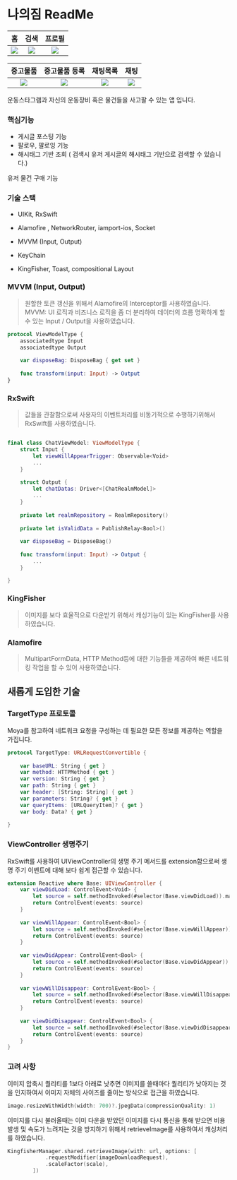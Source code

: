 
# 나의짐 ReadMe

| 홈 | 검색 | 프로필 |
|:---:|:---:|:---:|
|<img src="https://github.com/user-attachments/assets/83d04d40-364a-4aa8-837c-8bff44d6b2bf"> | <img src = "https://github.com/user-attachments/assets/03e05808-c51a-4055-9af3-e33c8b60ca2e"> | <img src = "https://github.com/user-attachments/assets/b77b0e22-8e24-4ed9-bee7-dff400869de1"> |

| 중고물품 | 중고물품 등록 | 채팅목록 | 채팅 |
|:---:|:---:|:---:|:---:|
|<img src="https://github.com/user-attachments/assets/57e943ab-da1f-4b67-b254-6cbde3e9c6a9"> | <img src="https://github.com/user-attachments/assets/db3cf996-e7ed-4aac-b703-7091ba5e574d"> | <img src="https://github.com/user-attachments/assets/3856a2a4-0a55-49be-a0be-e4027c5aaab8"> | <img src="https://github.com/user-attachments/assets/d2d6d50b-58f0-4b37-9e17-94e29a817bfa"> |

운동스타그램과 자신의 운동장비 혹은 물건들을 사고팔 수 있는 앱 입니다.

### 핵심기능

- 게시글 포스팅 기능 
- 팔로우, 팔로잉 기능 
- 해시태그 기반 조회 ( 검색시 유저 게시글의 해시태그 기반으로 검색할 수 있습니다.)

유저 물건 구매 기능

### 기술 스택

- UIKit, RxSwift

- Alamofire , NetworkRouter,  iamport-ios, Socket

- MVVM (Input, Output)

- KeyChain

- KingFisher, Toast, compositional Layout

### MVVM (Input, Output)

> 원할한 토큰 갱신을 위해서 Alamofire의 Interceptor를 사용하였습니다.
MVVM: UI 로직과 비즈니스 로직을 좀 더 분리하여 데이터의 흐름 명확하게 할 수 있는 Input / Output을 사용하였습니다.

```swift
protocol ViewModelType {
    associatedtype Input
    associatedtype Output
    
    var disposeBag: DisposeBag { get set }
    
    func transform(input: Input) -> Output
}
```
### RxSwift 

> 값들을 관찰함으로써 사용자의 이벤트처리를 비동기적으로 수행하기위해서 <br>RxSwift를 사용하였습니다.
```swift

final class ChatViewModel: ViewModelType {
    struct Input {
        let viewWillAppearTrigger: Observable<Void>
        ...
    }
    
    struct Output {
        let chatDatas: Driver<[ChatRealmModel]>
        ...
    }
    
    private let realmRepository = RealmRepository()
    
    private let isValidData = PublishRelay<Bool>()
    
    var disposeBag = DisposeBag()
    
    func transform(input: Input) -> Output {
        ...
    }

}
```

### KingFisher

> 이미지를 보다 효율적으로 다운받기 위해서 캐싱기능이 있는 KingFisher를 사용하였습니다.

### Alamofire

> MultipartFormData, HTTP Method등에 대한 기능들을 제공하여 빠른 네트워킹 작업을 할 수 있어 사용하였습니다.

## 새롭게 도입한 기술

### TargetType 프로토콜

Moya를 참고하여 네트워크 요청을 구성하는 데 필요한 모든 정보를 제공하는 역할을 가집니다.

```swift
protocol TargetType: URLRequestConvertible {
    
    var baseURL: String { get }
    var method: HTTPMethod { get }
    var version: String { get }
    var path: String { get }
    var header: [String: String] { get }
    var parameters: String? { get }
    var queryItems: [URLQueryItem]? { get }
    var body: Data? { get }
    
}
```

### ViewController 생명주기

 RxSwift를 사용하여 UIViewController의 생명 주기 메서드를 extension함으로써 생명 주기 이벤트에 대해 보다 쉽게 접근할 수 있습니다.

```swift
extension Reactive where Base: UIViewController {
    var viewDidLoad: ControlEvent<Void> {
        let source = self.methodInvoked(#selector(Base.viewDidLoad)).map { _ in }
        return ControlEvent(events: source)
    }
    
    var viewWillAppear: ControlEvent<Bool> {
        let source = self.methodInvoked(#selector(Base.viewWillAppear)).map { $0.first as? Bool ?? false }
        return ControlEvent(events: source)
    }
    
    var viewDidAppear: ControlEvent<Bool> {
        let source = self.methodInvoked(#selector(Base.viewDidAppear)).map { $0.first as? Bool ?? false }
        return ControlEvent(events: source)
    }
    
    var viewWillDisappear: ControlEvent<Bool> {
        let source = self.methodInvoked(#selector(Base.viewWillDisappear)).map { $0.first as? Bool ?? false }
        return ControlEvent(events: source)
    }
    
    var viewDidDisappear: ControlEvent<Bool> {
        let source = self.methodInvoked(#selector(Base.viewDidDisappear)).map { $0.first as? Bool ?? false }
        return ControlEvent(events: source)
    }
}
```


### 고려 사항

이미지 압축시 퀄리티를 1보다 아래로 낮추면 이미지를 쓸때마다 퀄리티가 낮아지는 것을 인지하여서 이미지 자체의 사이즈를 줄이는 방식으로 접근을 하였습니다.

```swift
image.resizeWithWidth(width: 700)?.jpegData(compressionQuality: 1)
```

이미지를 다시 불러올때는 이미 다운을 받았던 이미지를 다시 통신을 통해 받으면 비용발생 및 속도가 느려지는 것을 방지하기 위해서 retrieveImage를 사용하여서 캐싱처리를 하였습니다.

```swift
KingfisherManager.shared.retrieveImage(with: url, options: [
            .requestModifier(imageDownloadRequest),
            .scaleFactor(scale),
        ]) 
```


